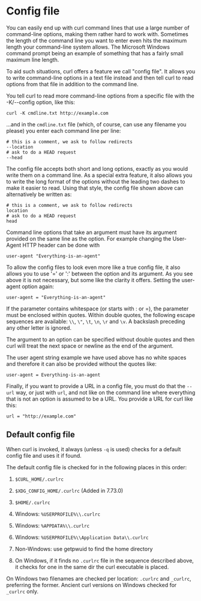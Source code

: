 # Config file

You can easily end up with curl command lines that use a large number of
command-line options, making them rather hard to work with. Sometimes the
length of the command line you want to enter even hits the maximum length your
command-line system allows. The Microsoft Windows command prompt being an
example of something that has a fairly small maximum line length.

To aid such situations, curl offers a feature we call "config file". It allows
you to write command-line options in a text file instead and then tell curl to
read options from that file in addition to the command line.

You tell curl to read more command-line options from a specific file with the
-K/--config option, like this:

    curl -K cmdline.txt http://example.com

…and in the `cmdline.txt` file (which, of course, can use any filename you
please) you enter each command line per line:

    # this is a comment, we ask to follow redirects
    --location
    # ask to do a HEAD request
    --head

The config file accepts both short and long options, exactly as you would
write them on a command line. As a special extra feature, it also allows you
to write the long format of the options without the leading two dashes to make
it easier to read. Using that style, the config file shown above can
alternatively be written as:

    # this is a comment, we ask to follow redirects
    location
    # ask to do a HEAD request
    head

Command line options that take an argument must have its argument provided on
the same line as the option. For example changing the User-Agent HTTP header
can be done with

    user-agent "Everything-is-an-agent"

To allow the config files to look even more like a true config file, it also
allows you to use '=' or ':' between the option and its argument. As you see
above it is not necessary, but some like the clarity it offers. Setting the
user-agent option again:

    user-agent = "Everything-is-an-agent"

If the parameter contains whitespace (or starts with : or =), the parameter
must be enclosed within quotes. Within double quotes, the following escape
sequences are available: `\\`, `\"`, `\t`, `\n`, `\r` and `\v`. A backslash
preceding any other letter is ignored.

The argument to an option can be specified without double quotes and then curl
will treat the next space or newline as the end of the argument.

The user agent string example we have used above has no white spaces and
therefore it can also be provided without the quotes like:

    user-agent = Everything-is-an-agent

Finally, if you want to provide a URL in a config file, you must do that the
`--url` way, or just with `url`, and not like on the command line where
everything that is not an option is assumed to be a URL. You provide a URL for
curl like this:

    url = "http://example.com"

## Default config file

When curl is invoked, it always (unless `-q` is used) checks for a default
config file and uses it if found.

The default config file is checked for in the following places in this order:

1) `$CURL_HOME/.curlrc`

2) `$XDG_CONFIG_HOME/.curlrc` (Added in 7.73.0)

3) `$HOME/.curlrc`

4) Windows: `%USERPROFILE%\\.curlrc`

5) Windows: `%APPDATA%\\.curlrc`

6) Windows: `%USERPROFILE%\\Application Data\\.curlrc`

7) Non-Windows: use getpwuid to find the home directory

8) On Windows, if it finds no `.curlrc` file in the sequence described above,
it checks for one in the same dir the curl executable is placed.

On Windows two filenames are checked per location: `.curlrc` and `_curlrc`,
preferring the former. Ancient curl versions on Windows checked for `_curlrc`
only.
